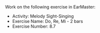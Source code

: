 Work on the following exercise in EarMaster:
- Activity: Melody Sight-Singing
- Exercise Name: Do, Re, Mi - 2 bars
- Exercise Number: 8.7

